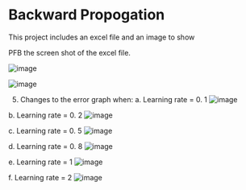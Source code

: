 # Backward Propogation
This project includes an excel file and an image to show

PFB the screen shot of the excel file.

![image](https://user-images.githubusercontent.com/52544352/135705751-18dcf62c-08bb-4233-b6e3-7f776c4f8881.png)

![image](https://user-images.githubusercontent.com/52544352/135705765-ac0c34ac-a54b-40b6-881f-2ac818c098a8.png)


5. Changes to the error graph when:
  a. Learning rate = 0. 1
  ![image](https://user-images.githubusercontent.com/52544352/135705621-8451f141-153c-48a7-bec0-64999c754260.png)

  b. Learning rate = 0. 2
  ![image](https://user-images.githubusercontent.com/52544352/135705589-337ca778-43e7-4a30-9cb5-717eee57230a.png)

  c. Learning rate = 0. 5
  ![image](https://user-images.githubusercontent.com/52544352/135705627-8a7002cc-bc30-40b8-8a6d-9f0766dd3e46.png)

  d. Learning rate = 0. 8
  ![image](https://user-images.githubusercontent.com/52544352/135705630-9b142e51-6b5a-4671-abe0-4d3d25b81958.png)

  e. Learning rate = 1
  ![image](https://user-images.githubusercontent.com/52544352/135705633-e4960a5c-7264-4e59-acda-e3474f335b28.png)

  f. Learning rate = 2
  ![image](https://user-images.githubusercontent.com/52544352/135705642-112019e0-7640-46d4-a534-3d3784968194.png)

